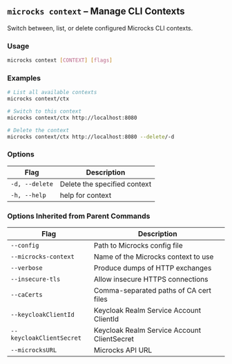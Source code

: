 ## `microcks context` – Manage CLI Contexts
Switch between, list, or delete configured Microcks CLI contexts.

### Usage
```bash
microcks context [CONTEXT] [flags]
```

### Examples
```bash
# List all available contexts
microcks context/ctx             

# Switch to this context
microcks context/ctx http://localhost:8080   

# Delete the context
microcks context/ctx http://localhost:8080 --delete/-d 
```
### Options
| Flag           | Description                  |
| -------------- | ---------------------------- |
| `-d, --delete` | Delete the specified context |
| `-h, --help`   | help for context             |

### Options Inherited from Parent Commands
| Flag                     | Description                                 |
| ------------------------ | ------------------------------------------- |
| `--config`               | Path to Microcks config file                |
| `--microcks-context`     | Name of the Microcks context to use         |
| `--verbose`              | Produce dumps of HTTP exchanges             |
| `--insecure-tls`         | Allow insecure HTTPS connections            |
| `--caCerts`              | Comma-separated paths of CA cert files      |
| `--keycloakClientId`     | Keycloak Realm Service Account ClientId     |
| `--keycloakClientSecret` | Keycloak Realm Service Account ClientSecret |
| `--microcksURL`          | Microcks API URL                            |



